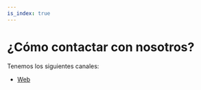 ```yaml
---
is_index: true
---
```

# ¿Cómo contactar con nosotros?

Tenemos los siguientes canales:

- [Web](https://techspirit.org)
